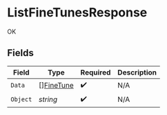 # ListFineTunesResponse

OK


## Fields

| Field                                         | Type                                          | Required                                      | Description                                   |
| --------------------------------------------- | --------------------------------------------- | --------------------------------------------- | --------------------------------------------- |
| `Data`                                        | [][FineTune](../../models/shared/finetune.md) | :heavy_check_mark:                            | N/A                                           |
| `Object`                                      | *string*                                      | :heavy_check_mark:                            | N/A                                           |